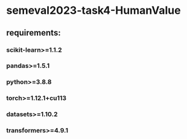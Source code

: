 # semeval2023-task4-HumanValue
## requirements:
### scikit-learn>=1.1.2
### pandas>=1.5.1
### python>=3.8.8
### torch>=1.12.1+cu113
### datasets>=1.10.2
### transformers>=4.9.1
